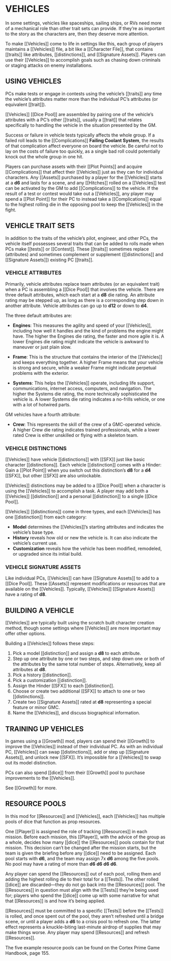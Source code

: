 # VEHICLES
In some settings, vehicles like spaceships, sailing ships, or RVs need more of a mechanical role than other trait sets can provide. If they’re as important to the story as the characters are, then they deserve more attention.

To make [[Vehicles]] come to life in settings like this, each group of players maintains a [[Vehicles]] file, a bit like a [[Character File]], that contains [[traits]] like attributes, [[distinctions]], and [[Signature Assets]]. Players can use their [[Vehicles]] to accomplish goals such as chasing down criminals or staging attacks on enemy installations.

## USING VEHICLES
PCs make tests or engage in contests using the vehicle’s [[traits]] any time the vehicle’s attributes matter more than the individual PC’s attributes (or equivalent [[trait]]).

[[Vehicles]] [[Dice Pool]] are assembled by pairing one of the vehicle’s attributes with a PC’s other [[traits]], usually a [[trait]] that relates specifically to handling the vehicle in the situation presented by the GM.

Success or failure in vehicle tests typically affects the whole group. If a failed roll leads to the [[Complications]] **Failing Coolant System**, the results of that complication affect everyone on board the vehicle. Be careful not to lay on the costs of failure too quickly, as a single bad roll could potentially knock out the whole group in one hit.

Players can purchase assets with their [[Plot Points]] and acquire [[Complications]] that affect their [[Vehicles]] just as they can for individual characters. Any [[Assets]] purchased by a player for the [[Vehicles]] starts at a **d6** and lasts for a scene, and any [[Hitches]] rolled on a [[Vehicles]] test can be activated by the GM to add [[Complications]] to the vehicle. If the result of a test or contest would take out a [[Vehicles]], any player may spend a [[Plot Point]] for their PC to instead take a [[Complications]] equal to the highest rolling die in the opposing pool to keep the [[Vehicles]] in the fight.

## VEHICLE TRAIT SETS
 In addition to the traits of the vehicle’s pilot, engineer, and other PCs, the vehicle itself possesses several traits that can be added to rolls made when PCs make [[tests]] or [[Contest]]. These [[traits]] sometimes replace (attributes) and sometimes complement or supplement ([[distinctions]] and [[Signature Assets]]) existing PC [[traits]].

### VEHICLE ATTRIBUTES
Primarily, vehicle attributes replace team attributes (or an equivalent trait) when a PC is assembling a [[Dice Pool]] that involves the vehicle. There are three default attributes, which each start at a **d8** die rating. An attribute rating may be stepped up, as long as there is a corresponding step down in another attribute. Vehicle attributes can go up to **d12** or down to **d4**.

The three default attributes are:

- **Engines**: This measures the agility and speed of your [[Vehicles]], including how well it handles and the kind of problems the engine might have. The higher the Engines die rating, the faster and more agile it is. A lower Engines die rating might indicate the vehicle is awkward to maneuver or just plain slow.

- **Frame**: This is the structure that contains the interior of the [[Vehicles]] and keeps everything together. A higher Frame means that your vehicle is strong and secure, while a weaker Frame might indicate perpetual problems with the exterior.

- **Systems**: This helps the [[Vehicles]] operate, including life support, communications, internet access, computers, and navigation. The higher the Systems die rating, the more technically sophisticated the vehicle is. A lower Systems die rating indicates a no-frills vehicle, or one with a lot of hotwired parts.

GM vehicles have a fourth attribute:

- **Crew**: This represents the skill of the crew of a GMC-operated vehicle. A higher Crew die rating indicates trained professionals, while a lower rated Crew is either unskilled or flying with a skeleton team.

### VEHICLE DISTINCTIONS
[[Vehicles]] have vehicle [[distinctions]] with [[SFX]] just like basic character [[distinctions]]. Each vehicle [[distinction]] comes with a Hinder: Gain a [[Plot Point]] when you switch out this distinction’s **d8** for a **d4** [[SFX]], but other [[SFX]] are also unlockable.

[[Vehicles]] distinctions may be added to a [[Dice Pool]] when a character is using the [[Vehicles]] to accomplish a task. A player may add both a [[Vehicles]] [[distinction]] and a personal [[distinction]] to a single [[Dice Pool]].

[[Vehicles]] [[distinctions]] come in three types, and each [[Vehicles]] has one [[distinction]] from each category:

- **Model** determines the [[Vehicles]]’s starting attributes and indicates the vehicle’s base type.
- **History** reveals how old or new the vehicle is. It can also indicate the vehicle’s current use.
- **Customization** reveals how the vehicle has been modified, remodeled, or upgraded since its initial build.

### VEHICLE SIGNATURE ASSETS
Like individual PCs, [[Vehicles]] can have [[Signature Assets]] to add to a [[Dice Pool]]. These [[Assets]] represent modifications or resources that are available on the [[Vehicles]]. Typically, [[Vehicles]] [[Signature Assets]] have a rating of **d8**.

## BUILDING A VEHICLE
[[Vehicles]] are typically built using the scratch built character creation method, though some settings where [[Vehicles]] are more important may offer other options.

Building a [[Vehicles]] follows these steps:

1. Pick a model [[distinction]] and assign a **d8** to each attribute.
2. Step up one attribute by one or two steps, and step down one or both of the attributes by the same total number of steps. Alternatively, keep all attributes at **d8**.
3. Pick a history [[distinction]].
4. Pick a customization [[distinction]].
5. Assign the Hinder [[SFX]] to each [[distinction]].
6. Choose or create two additional [[SFX]] to attach to one or two [[distinctions]].
7. Create two [[Signature Assets]] rated at **d8** representing a special feature or minor GMC.
8. Name the [[Vehicles]], and discuss biographical information.

## TRAINING UP VEHICLES
In games using a [[Growth]] mod, players can spend their [[Growth]] to improve the [[Vehicles]] instead of their individual PC. As with an individual PC, [[Vehicles]] can swap [[distinctions]], add or step up [[Signature Assets]], and unlock new [[SFX]]. It’s impossible for a [[Vehicles]] to swap out its model distinction.

PCs can also spend [[dice]] from their [[Growth]] pool to purchase improvements to the [[Vehicles]].

See [[Growth]] for more.

## RESOURCE POOLS
In this mod for [[Resources]] and [[Vehicles]], each [[Vehicles]] has multiple pools of dice that function as prop resources.

One [[Player]] is assigned the role of tracking [[Resources]] in each mission. Before each mission, this [[Player]], with the advice of the group as a whole, decides how many [[dice]] the [[Resources]] pools contain for that mission. This decision can’t be changed after the mission starts, but the team is given the briefing before any [[dice]] need to be assigned. Each pool starts with **d6**, and the team may assign 7x **d6** among the five pools. No pool may have a rating of more than **d6** **d6** **d6** **d6**.

Any player can spend the [[Resources]] out of each pool, rolling them and adding the highest rolling die to their total for a [[Tests]]. The other rolled [[dice]] are discarded—they do not go back into the [[Resources]] pool. The [[Resources]] in question must align with the [[Tests]] they’re being used for; players who spend the [[dice]] come up with some narrative for what that [[Resources]] is and how it’s being applied.

[[Resources]] must be committed to a specific [[Tests]] before the [[Tests]] is rolled, and once spent out of the pool, they aren’t refreshed until a bridge scene, or until a player adds a **d6** to a crisis pool to refresh one. The latter effect represents a knuckle-biting last-minute airdrop of supplies that may make things worse. Any player may spend [[Resources]] and refresh [[Resources]].

The five example resource pools can be found on the Cortex Prime Game Handbook, page 155.